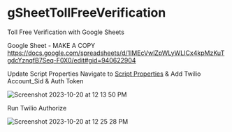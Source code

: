 # gSheetTollFreeVerification
Toll Free Verification with Google Sheets

Google Sheet - MAKE A COPY
https://docs.google.com/spreadsheets/d/1lMEcVwlZpWLyWLICx4kpMzKuTgdcYznqfB7Seq-F0X0/edit#gid=940622904

Update Script Properties
Navigate to [Script Properties](https://script.google.com/u/0/home/projects/1LE_98pA3ELVP2FfBTNYvCsCqZs1c6q66DeaDUt1-EQ0cOvVh8F6j1Xch/settings) & Add Twilio Account_Sid & Auth Token

![Screenshot 2023-10-20 at 12 13 50 PM](https://github.com/benjohnstone1/gSheetTollFreeVerification/assets/7649418/7cfd4c25-89d9-4a06-81b4-90539bfb43f1)

Run Twilio
Authorize


![Screenshot 2023-10-20 at 12 25 28 PM](https://github.com/benjohnstone1/gSheetTollFreeVerification/assets/7649418/8f33e337-1c45-4c97-84f2-4f9117f4feee)
